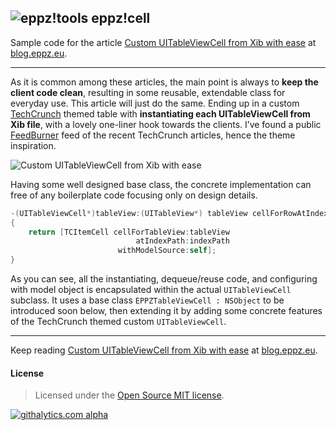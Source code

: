 ## ![eppz!tools](http://www.eppz.eu/beacons/eppz!cell.png) eppz!cell
Sample code for the article [Custom UITableViewCell from Xib with ease](http://eppz.eu/blog/custom-uitableviewcell-from-xib/) at [blog.eppz.eu](http://eppz.eu/blog).
- - -
As it is common among these articles, the main point is always to **keep the client code clean**, resulting in some reusable, extendable class for everyday use. This article will just do the same. Ending up in a custom [TechCrunch](http://www.techcrunch.com) themed table with **instantiating each UITableViewCell from Xib file**, with a lovely one-liner hook towards the clients. I’ve found a public [FeedBurner](http://feedburner.google.com) feed of the recent TechCrunch articles, hence the theme inspiration.

![Custom UITableViewCell from Xib with ease](http://eppz.eu/blog/wp-content/uploads/eppzcell_01.png)

Having some well designed base class, the concrete implementation can free of any boilerplate code focusing only on design details.
```Objective-C
-(UITableViewCell*)tableView:(UITableView*) tableView cellForRowAtIndexPath:(NSIndexPath*) indexPath
{
    return [TCItemCell cellForTableView:tableView
                            atIndexPath:indexPath
                        withModelSource:self];
}
```
As you can see, all the instantiating, dequeue/reuse code, and configuring with model object is encapsulated within the actual `UITableViewCell` subclass. It uses a base class `EPPZTableViewCell : NSObject` to be introduced soon below, then extending it by adding some concrete features of the TechCrunch themed custom `UITableViewCell`.
- - -
Keep reading [Custom UITableViewCell from Xib with ease](http://eppz.eu/blog/custom-uitableviewcell-from-xib/) at [blog.eppz.eu](http://eppz.eu/blog).
#### License
> Licensed under the [Open Source MIT license](http://en.wikipedia.org/wiki/MIT_License).

[![githalytics.com alpha](https://cruel-carlota.pagodabox.com/83efbd77ad865b1d7d2646907be3238f "githalytics.com")](http://githalytics.com/eppz/eppz-cell)
